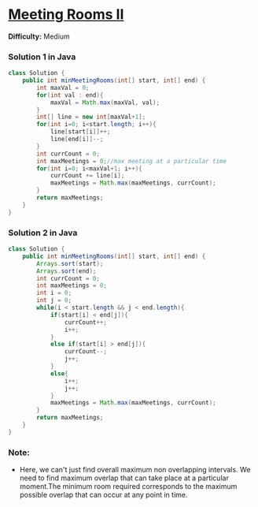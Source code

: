 # [Meeting Rooms II](https://www.geeksforgeeks.org/problems/attend-all-meetings-ii/1)
**Difficulty:** Medium

### Solution 1 in Java
```java
class Solution {
    public int minMeetingRooms(int[] start, int[] end) {
        int maxVal = 0;
        for(int val : end){
            maxVal = Math.max(maxVal, val);
        }
        int[] line = new int[maxVal+1];
        for(int i=0; i<start.length; i++){
            line[start[i]]++;
            line[end[i]]--;
        }
        int currCount = 0;
        int maxMeetings = 0;//max meeting at a particular time
        for(int i=0; i<maxVal+1; i++){
            currCount += line[i];
            maxMeetings = Math.max(maxMeetings, currCount);
        }
        return maxMeetings;
    }
}
```

### Solution 2 in Java
```java
class Solution {
    public int minMeetingRooms(int[] start, int[] end) {
        Arrays.sort(start);
        Arrays.sort(end);
        int currCount = 0;
        int maxMeetings = 0;
        int i = 0;
        int j = 0;
        while(i < start.length && j < end.length){
            if(start[i] < end[j]){
                currCount++;
                i++;
            }
            else if(start[i] > end[j]){
                currCount--;
                j++;
            }
            else{
                i++;
                j++;
            }
            maxMeetings = Math.max(maxMeetings, currCount);
        }
        return maxMeetings;
    }
}
```

### Note:
- Here, we can't just find overall maximum non overlapping intervals. We need to find maximum overlap that can take place at a particular moment.The minimum room required corresponds to the maximum possible overlap that can occur at any point in time.